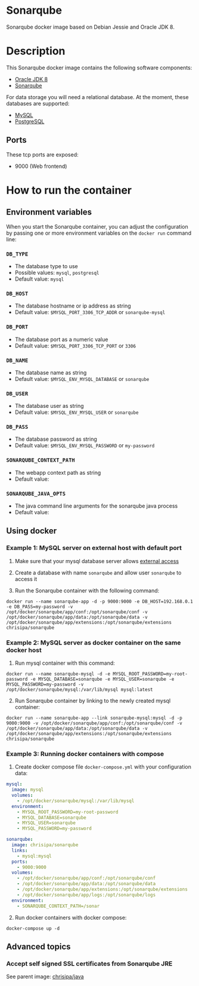 Sonarqube
=============

Sonarqube docker image based on Debian Jessie and Oracle JDK 8.

# Description
This Sonarqube docker image contains the following software components:

 - [Oracle JDK 8](http://www.oracle.com/technetwork/java/javase/downloads/jdk8-downloads-2133151.html)
 - [Sonarqube](http://www.sonarqube.org/)

For data storage you will need a relational database. At the moment, these databases are supported:

 - [MySQL](http://www.mysql.com/)
 - [PostgreSQL](http://www.postgresql.org/)

## Ports
These tcp ports are exposed:

 - 9000 (Web frontend)

# How to run the container

## Environment variables

When you start the Sonarqube container, you can adjust the configuration by passing one or more environment variables on the `docker run` command line:

### `DB_TYPE`

 - The database type to use
 - Possible values: `mysql`, `postgresql`
 - Default value: `mysql`

### `DB_HOST`

 - The database hostname or ip address as string
 - Default value: `$MYSQL_PORT_3306_TCP_ADDR` or `sonarqube-mysql`

### `DB_PORT`

 - The database port as a numeric value
 - Default value: `$MYSQL_PORT_3306_TCP_PORT` or `3306`

### `DB_NAME`

 - The database name as string
 - Default value: `$MYSQL_ENV_MYSQL_DATABASE` or `sonarqube`

### `DB_USER`

 - The database user as string
 - Default value: `$MYSQL_ENV_MYSQL_USER` or `sonarqube`

### `DB_PASS`

 - The database password as string
 - Default value: `$MYSQL_ENV_MYSQL_PASSWORD` or `my-password`

### `SONARQUBE_CONTEXT_PATH`

 - The webapp context path as string
 - Default value: 
 
### `SONARQUBE_JAVA_OPTS`

 - The java command line arguments for the sonarqube java process
 - Default value: 

## Using docker

### Example 1: MySQL server on external host with default port

1. Make sure that your mysql database server allows [external access](http://www.cyberciti.biz/tips/how-do-i-enable-remote-access-to-mysql-database-server.html)

2. Create a database with name `sonarqube` and allow user `sonarqube` to access it

3. Run the Sonarqube container with the following command:
  ```
  docker run --name sonarqube-app -d -p 9000:9000 -e DB_HOST=192.168.0.1 -e DB_PASS=my-password -v /opt/docker/sonarqube/app/conf:/opt/sonarqube/conf -v /opt/docker/sonarqube/app/data:/opt/sonarqube/data -v /opt/docker/sonarqube/app/extensions:/opt/sonarqube/extensions chrisipa/sonarqube
  ```

### Example 2: MySQL server as docker container on the same docker host

1. Run mysql container with this command:
  ```
  docker run --name sonarqube-mysql -d -e MYSQL_ROOT_PASSWORD=my-root-password -e MYSQL_DATABASE=sonarqube -e MYSQL_USER=sonarqube -e MYSQL_PASSWORD=my-password -v /opt/docker/sonarqube/mysql:/var/lib/mysql mysql:latest
  ```

2. Run Sonarqube container by linking to the newly created mysql container:
  ```
  docker run --name sonarqube-app --link sonarqube-mysql:mysql -d -p 9000:9000 -v /opt/docker/sonarqube/app/conf:/opt/sonarqube/conf -v /opt/docker/sonarqube/app/data:/opt/sonarqube/data -v /opt/docker/sonarqube/app/extensions:/opt/sonarqube/extensions chrisipa/sonarqube
  ```

### Example 3: Running docker containers with compose

1. Create docker compose file `docker-compose.yml` with your configuration data:
  ```yml
  mysql:
    image: mysql
    volumes:
      - /opt/docker/sonarqube/mysql:/var/lib/mysql
    environment:
      - MYSQL_ROOT_PASSWORD=my-root-password
      - MYSQL_DATABASE=sonarqube
      - MYSQL_USER=sonarqube
      - MYSQL_PASSWORD=my-password

  sonarqube:
    image: chrisipa/sonarqube
    links:
      - mysql:mysql
    ports:
      - 9000:9000
    volumes:
      - /opt/docker/sonarqube/app/conf:/opt/sonarqube/conf
      - /opt/docker/sonarqube/app/data:/opt/sonarqube/data
      - /opt/docker/sonarqube/app/extensions:/opt/sonarqube/extensions
      - /opt/docker/sonarqube/app/logs:/opt/sonarqube/logs
    environment:
      - SONARQUBE_CONTEXT_PATH=/sonar
  ```

2. Run docker containers with docker compose:
  ```
  docker-compose up -d
  ```
  
## Advanced topics

### Accept self signed SSL certificates from Sonarqube JRE

See parent image: [chrisipa/java](https://github.com/chrisipa/docker-java#accept-self-signed-ssl-certificates-from-jre)
